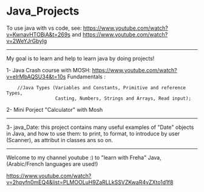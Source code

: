 # Java_Projects
To use java with vs code,
see: https://www.youtube.com/watch?v=KwnavHTOBiA&t=269s
and
https://www.youtube.com/watch?v=2WeYJrGbyIg

--------------------------------------------------------------------------------

My goal is to learn and help to learn java by doing projects!

1- Java Crash course with MOSH: https://www.youtube.com/watch?v=eIrMbAQSU34&t=10s
   Fundamentals :

        //Java Types (Variables and Constants, Primitive and reference Types, 
                      Casting, Numbers, Strings and Arrays, Read input);

2- Mini Porject "Calculator" with Mosh

---------------------------------------------------------------------------------

3- java_Date: this project contains many useful examples of "Date" objects in Java, and how to use them:
to print, to format, to introduce by user (Scanner), as attribut in classes ans so on.

---------------------------------------------------------------------------------
Welcome to my channel youtube :) to "learn with Freha" Java, (Arabic/French languages are used!) 

https://www.youtube.com/watch?v=2hpyfn0mEQ4&list=PLMOOLuH9ZaRLLkSSVZKwaR4vZXto1d1f8


